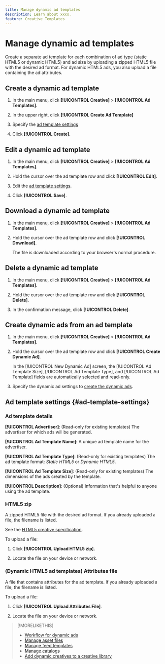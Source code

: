 ```yaml
---
title: Manage dynamic ad templates
description: Learn about xxxx.
feature: Creative Templates
---
```

# Manage dynamic ad templates

Create a separate ad template for each combination of ad type (static HTML5 or dynamic HTML5) and ad size by uploading a zipped HTML5 file with the desired ad format. For dynamic HTML5 ads, you also upload a file containing the ad attributes<!-- more clarification? -->.

<!-- add this where/how?: You can use the same feed template for multiple ad templates. -->

<!-- EXPLAIN MORE:  Is this like repropagating a feed file through a template, or can you just change some things? Is generating an ad template a one-time thing, using the existing feed file, but you might later update the file and re-propagation doesn't happen automatically? Clarify the use cases for each.-->

## Create a dynamic ad template

1. In the main menu, click **[!UICONTROL Creative]** > **[!UICONTROL Ad Templates]**.

1. In the upper right, click **[!UICONTROL Create Ad Template]**

1. Specify the [ad template settings](#ad-template-settings)

1. Click **[!UICONTROL Create]**.

## Edit a dynamic ad template

1. In the main menu, click **[!UICONTROL Creative]** > **[!UICONTROL Ad Templates]**.

1. Hold the cursor over the ad template row and click **[!UICONTROL Edit]**.

1. Edit the [ad template settings](#ad-template-settings).

1. Click **[!UICONTROL Save]**.

## Download a dynamic ad template

<!-- Explain more about what this contains and the format:  Downloaded ad templates are compressed (zipped) files that include XXX as TDF files and the uploaded HTML5 (and attributes?) data. You can open the TDF file in a text editor. -->

1. In the main menu, click **[!UICONTROL Creative]** > **[!UICONTROL Ad Templates]**.

1. Hold the cursor over the ad template row and click **[!UICONTROL Download]**.

   The file is downloaded according to your browser's normal procedure.

## Delete a dynamic ad template

1. In the main menu, click **[!UICONTROL Creative]** > **[!UICONTROL Ad Templates]**.

1. Hold the cursor over the ad template row and click **[!UICONTROL Delete]**.

1. In the confirmation message, click **[!UICONTROL Delete]**.<!-- Confirm -->

## Create dynamic ads from an ad template

1. In the main menu, click **[!UICONTROL Creative]** > **[!UICONTROL Ad Templates]**.

1. Hold the cursor over the ad template row and click **[!UICONTROL Create Dynamic Ad]**.

   In the [!UICONTROL New Dynamic Ad] screen, the [!UICONTROL Ad Template Size], [!UICONTROL Ad Template Type], and [!UICONTROL Ad Template] fields are automatically selected and read-only.

1. Specify the dynamic ad settings to [create the dynamic ads](/help/creative/creative-libraries/creative-add-dynamic.md).

## Ad template settings {#ad-template-settings}

### Ad template details

**[!UICONTROL Advertiser]**: (Read-only for existing templates) The advertiser for which ads will be generated.

**[!UICONTROL Ad Template Name]**: A unique ad template name for the advertiser.

**[!UICONTROL Ad Template Type]**: (Read-only for existing templates) The ad template format: *Static HTML5* or *Dynamic HTML5*.

**[!UICONTROL Ad Template Size]**: (Read-only for existing templates) The dimensions of the ads created by the template.

**[!UICONTROL Description]**: (Optional) Information that's helpful to anyone using the ad template.

<!-- I don't see this on 9/24:

### (Static HTML5 ad templates) Click Tags

**\[Click Tag Parameter\]**: The click tag parameters to allow click-tracking redirects from ads created using the ad template. To add a parameter, click **[!UICONTROL + Add More]** and enter an additional parameter. You can include up to five parameters.

-->

### HTML5 zip

A zipped HTML5 file with the desired ad format. If you already uploaded a file, the filename is listed.

See the [HTML5 creative specification](/help/creative/creative-libraries/html5-creative-specification.md).

To upload a file:

1. Click **[!UICONTROL Upload HTML5 zip]**.

1. Locate the file on your device or network.

### (Dynamic HTML5 ad templates) Attributes file

<!-- EXPLAIN -->A file that contains attributes for the ad template. If you already uploaded a file, the filename is listed.

<!-- Add specs for this file type -->

To upload a file:

1. Click **[!UICONTROL Upload Attributes File]**.

1. Locate the file on your device or network.

>[!MORELIKETHIS]
>
>* [Workflow for dynamic ads](/help/creative/introduction/workflow-dynamic-ads.md)
>* [Manage asset files](/help/creative/feeds/asset-manage.md)
>* [Manage feed templates](/help/creative/feeds/feed-template-manage.md)
>* [Manage catalogs](/help/creative/feeds/catalog-manage.md)
>* [Add dynamic creatives to a creative library](/help/creative/creative-libraries/creative-add-dynamic.md)

